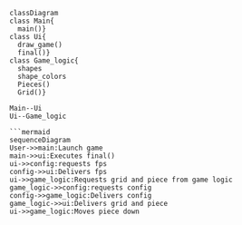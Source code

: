 ```mermaid
classDiagram
class Main{
  main()}
class Ui{
  draw_game()
  final()}
class Game_logic{
  shapes
  shape_colors
  Pieces()
  Grid()}

Main--Ui
Ui--Game_logic

```mermaid
sequenceDiagram
User->>main:Launch game
main->>ui:Executes final()
ui->>config:requests fps
config->>ui:Delivers fps
ui->>game_logic:Requests grid and piece from game logic
game_logic->>config:requests config
config->>game_logic:Delivers config
game_logic->>ui:Delivers grid and piece
ui->>game_logic:Moves piece down
